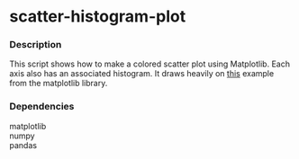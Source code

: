 # scatter-histogram-plot

### Description
This script shows how to make a colored scatter plot using Matplotlib. Each axis also has an associated histogram. 
It draws heavily on [this](https://matplotlib.org/3.1.1/gallery/lines_bars_and_markers/scatter_hist.html#sphx-glr-gallery-lines-bars-and-markers-scatter-hist-py
) example from the matplotlib library. 

### Dependencies
matplotlib  
numpy  
pandas  
